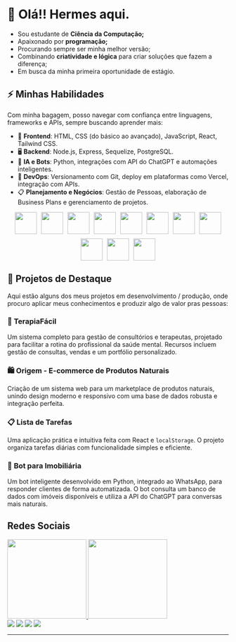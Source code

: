 # 👋 **Olá!! Hermes aqui.**

- Sou estudante de **Ciência da Computação;**
- Apaixonado por **programação;**
- Procurando sempre ser minha melhor versão;
- Combinando **criatividade e lógica** para criar soluções que fazem a diferença;
- Em busca da minha primeira oportunidade de estágio.

## ⚡ **Minhas Habilidades**

Com minha bagagem, posso navegar com confiança entre linguagens, frameworks e APIs, sempre buscando aprender mais:

- 🎨 **Frontend**: HTML, CSS (do básico ao avançado), JavaScript, React, Tailwind CSS.
- 🖥️ **Backend**: Node.js, Express, Sequelize, PostgreSQL.
- 🤖 **IA e Bots**: Python, integrações com API do ChatGPT e automações inteligentes.
- 🔄 **DevOps**: Versionamento com Git, deploy em plataformas como Vercel, integração com APIs.
- 📋 **Planejamento e Negócios**: Gestão de Pessoas, elaboração de Business Plans e gerenciamento de projetos.

<div style="display: flex; justify-content: center; gap: 10px; flex-wrap: wrap;">
  <img src="https://cdn.jsdelivr.net/gh/devicons/devicon@latest/icons/python/python-original-wordmark.svg" width="50px" />
  <img src="https://cdn.jsdelivr.net/gh/devicons/devicon@latest/icons/javascript/javascript-original.svg" width="50px" />
  <img src="https://cdn.jsdelivr.net/gh/devicons/devicon@latest/icons/c/c-original.svg" width="50px" />
  <img src="https://cdn.jsdelivr.net/gh/devicons/devicon@latest/icons/nodejs/nodejs-original-wordmark.svg" width="50px" />
  <img src="https://cdn.jsdelivr.net/gh/devicons/devicon@latest/icons/react/react-original-wordmark.svg" width="50px" />
  <img src="https://cdn.jsdelivr.net/gh/devicons/devicon@latest/icons/django/django-plain-wordmark.svg" width="50px" />          
  <img src="https://cdn.jsdelivr.net/gh/devicons/devicon@latest/icons/flask/flask-original.svg" width="50px" />
  <img src="https://cdn.jsdelivr.net/gh/devicons/devicon@latest/icons/git/git-original.svg" width="50px" />
  <img src="https://cdn.jsdelivr.net/gh/devicons/devicon@latest/icons/html5/html5-original.svg" width="50px" />
  <img src="https://cdn.jsdelivr.net/gh/devicons/devicon@latest/icons/css3/css3-original.svg" width="50px" />
  <img src="https://cdn.jsdelivr.net/gh/devicons/devicon@latest/icons/tailwindcss/tailwindcss-original.svg" width="50px" />    
</div>

## 🚀 **Projetos de Destaque**

Aqui estão alguns dos meus projetos em desenvolvimento / produção, onde procuro aplicar meus conhecimentos e produzir algo de valor pras pessoas:

### 🎯 **TerapiaFácil**

Um sistema completo para gestão de consultórios e terapeutas, projetado para facilitar a rotina do profissional da saúde mental. Recursos incluem gestão de consultas, vendas e um portfólio personalizado.

### 🛍️ **Origem - E-commerce de Produtos Naturais**

Criação de um sistema web para um marketplace de produtos naturais, unindo design moderno e responsivo com uma base de dados robusta e integração perfeita.

### 📋 **Lista de Tarefas**

Uma aplicação prática e intuitiva feita com React e `localStorage`. O projeto organiza tarefas diárias com funcionalidade simples e eficiente.

### 🤖 **Bot para Imobiliária**

Um bot inteligente desenvolvido em Python, integrado ao WhatsApp, para responder clientes de forma automatizada. O bot consulta um banco de dados com imóveis disponíveis e utiliza a API do ChatGPT para conversas mais naturais.

## Redes Sociais

<div>
<a href="https://github.com/seu-usuário-aqui">
<img loading="lazy" height="180em" src="https://github-readme-stats.vercel.app/api/top-langs/?username=HermesSoftwareEngineer&layout=compact&langs_count=7&theme=dracula"/>
<img loading="lazy" height="180em" src="https://github-readme-stats.vercel.app/api?username=HermesSoftwareEngineer&show_icons=true&theme=dracula&include_all_commits=true&count_private=true"/>
</div>

<div>
<a href="https://www.youtube.com/@respostaexata7724" target="_blank"><img loading="lazy" src="https://img.shields.io/badge/YouTube-FF0000?style=for-the-badge&logo=youtube&logoColor=white" target="_blank"></a>
<a href="https://instagram.com/hermess.msc/" target="_blank"><img loading="lazy" src="https://img.shields.io/badge/-Instagram-%23E4405F?style=for-the-badge&logo=instagram&logoColor=white" target="_blank"></a>
<a href = "mailto:contato@hermesbarbosa9"><img loading="lazy" src="https://img.shields.io/badge/Gmail-D14836?style=for-the-badge&logo=gmail&logoColor=white" target="_blank"></a>
<a href="https://www.linkedin.com/in/hermes-barbosa-78840118a" target="_blank"><img loading="lazy" src="https://img.shields.io/badge/-LinkedIn-%230077B5?style=for-the-badge&logo=linkedin&logoColor=white" target="_blank"></a>   
</div>

---



